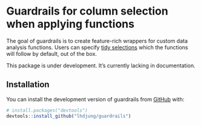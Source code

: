 
<!-- README.md is generated from README.Rmd. Please edit that file -->

# Guardrails for column selection when applying functions

<!-- badges: start -->
<!-- badges: end -->

The goal of guardrails is to create feature-rich wrappers for custom
data analysis functions. Users can specify [tidy
selections](https://tidyselect.r-lib.org/reference/language.html) which
the functions will follow by default, out of the box.

This package is under development. It’s currently lacking in
documentation.

## Installation

You can install the development version of guardrails from
[GitHub](https://github.com/) with:

``` r
# install.packages("devtools")
devtools::install_github("lhdjung/guardrails")
```
